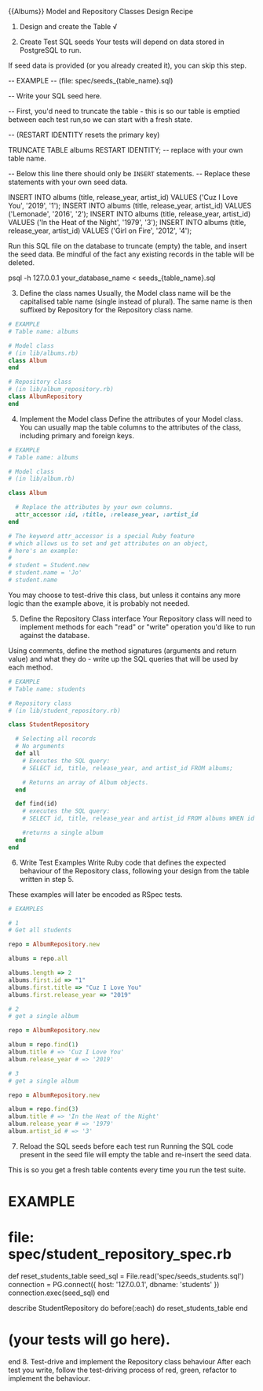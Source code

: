 {{Albums}} Model and Repository Classes Design Recipe


1. Design and create the Table √


2. Create Test SQL seeds
Your tests will depend on data stored in PostgreSQL to run.

If seed data is provided (or you already created it), you can skip this step.

-- EXAMPLE
-- (file: spec/seeds_{table_name}.sql)

-- Write your SQL seed here. 

-- First, you'd need to truncate the table - this is so our table is emptied between each test run,so we can start with a fresh state.

-- (RESTART IDENTITY resets the primary key)

TRUNCATE TABLE albums RESTART IDENTITY; -- replace with your own table name.

-- Below this line there should only be `INSERT` statements.
-- Replace these statements with your own seed data.

INSERT INTO albums (title, release_year, artist_id) VALUES ('Cuz I Love You', '2019', '1');
INSERT INTO albums (title, release_year, artist_id) VALUES ('Lemonade', '2016', '2');
INSERT INTO albums (title, release_year, artist_id) VALUES ('In the Heat of the Night', '1979', '3');
INSERT INTO albums (title, release_year, artist_id) VALUES ('Girl on Fire', '2012', '4');


Run this SQL file on the database to truncate (empty) the table, and insert the seed data. Be mindful of the fact any existing records in the table will be deleted.

psql -h 127.0.0.1 your_database_name < seeds_{table_name}.sql


3. Define the class names
Usually, the Model class name will be the capitalised table name (single instead of plural). The same name is then suffixed by Repository for the Repository class name.
```ruby
# EXAMPLE
# Table name: albums

# Model class
# (in lib/albums.rb)
class Album
end

# Repository class
# (in lib/album_repository.rb)
class AlbumRepository
end
```

4. Implement the Model class
Define the attributes of your Model class. You can usually map the table columns to the attributes of the class, including primary and foreign keys.
```ruby
# EXAMPLE
# Table name: albums

# Model class
# (in lib/album.rb)

class Album

  # Replace the attributes by your own columns.
  attr_accessor :id, :title, :release_year, :artist_id
end

# The keyword attr_accessor is a special Ruby feature
# which allows us to set and get attributes on an object,
# here's an example:
#
# student = Student.new
# student.name = 'Jo'
# student.name

```

You may choose to test-drive this class, but unless it contains any more logic than the example above, it is probably not needed.

5. Define the Repository Class interface
Your Repository class will need to implement methods for each "read" or "write" operation you'd like to run against the database.

Using comments, define the method signatures (arguments and return value) and what they do - write up the SQL queries that will be used by each method.


```ruby 
# EXAMPLE
# Table name: students

# Repository class
# (in lib/student_repository.rb)

class StudentRepository

  # Selecting all records
  # No arguments
  def all
    # Executes the SQL query:
    # SELECT id, title, release_year, and artist_id FROM albums;

    # Returns an array of Album objects.
  end

  def find(id)
    # executes the SQL query: 
    # SELECT id, title, release_year and artist_id FROM albums WHEN id = $1; 

    #returns a single album 
  end 
end

```


6. Write Test Examples
Write Ruby code that defines the expected behaviour of the Repository class, following your design from the table written in step 5.

These examples will later be encoded as RSpec tests.
```ruby 
# EXAMPLES

# 1
# Get all students

repo = AlbumRepository.new

albums = repo.all

albums.length => 2 
albums.first.id => "1"
albums.first.title => "Cuz I Love You"
albums.first.release_year => "2019"

# 2
# get a single album 

repo = AlbumRepository.new

album = repo.find(1)
album.title # => 'Cuz I Love You'
album.release_year # => '2019' 

# 3
# get a single album

repo = AlbumRepository.new

album = repo.find(3)
album.title # => 'In the Heat of the Night'
album.release_year # => '1979' 
album.artist_id # => '3'


```



7. Reload the SQL seeds before each test run
Running the SQL code present in the seed file will empty the table and re-insert the seed data.

This is so you get a fresh table contents every time you run the test suite.

# EXAMPLE

# file: spec/student_repository_spec.rb

def reset_students_table
  seed_sql = File.read('spec/seeds_students.sql')
  connection = PG.connect({ host: '127.0.0.1', dbname: 'students' })
  connection.exec(seed_sql)
end

describe StudentRepository do
  before(:each) do 
    reset_students_table
  end

  # (your tests will go here).
end
8. Test-drive and implement the Repository class behaviour
After each test you write, follow the test-driving process of red, green, refactor to implement the behaviour.